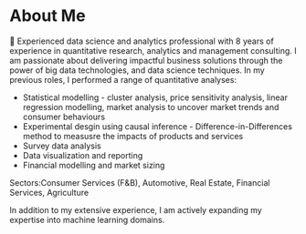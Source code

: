 # About Me

🌟 Experienced data science and analytics professional with 8 years of experience in quantitative research, analytics and management consulting. I am passionate about delivering impactful business solutions through the power of big data technologies, and data science techniques. In my previous roles, I performed a range of quantitative analyses:

- Statistical modelling - cluster analysis, price sensitivity analysis, linear regression modelling, market analysis to uncover market trends and consumer behaviours 
- Experimental desgin using causal inference - Difference-in-Differences method to measusre the impacts of products and services
- Survey data analysis 
- Data visualization and reporting
- Financial modelling and market sizing

Sectors:Consumer Services (F&B), Automotive, Real Estate, Financial Services, Agriculture

In addition to my extensive experience, I am actively expanding my expertise into machine learning domains.
